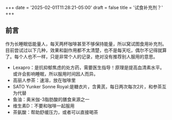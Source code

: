 +++
date = '2025-02-01T11:28:21-05:00'
draft = false
title = '试食补充剂？'
+++
## 前言
作为长睡眠低能量人，每天两杯咖啡甚至不够保持能量，所以窝试图食用补充剂。目前尝试过以下几种，效果和副作用都不太清楚，也不是每天吃，偶尔不记得就算了。每个人也不一样，只是非常个人的记录，绝对没有推荐别人服用的意思。

- Lexapro：是抗抑郁焦虑的处方药，需要医生指导！原理是提高血清素水平。或许会影响睡眠，所以服用时间因人而异。
- 高丽人参茶：速溶，放在咖啡里
- SATO Yunker Sonne Royal:是糖衣片，含黄芪，每日两次每次2片，和参茶互为代替
- 鱼油：奥米伽-3脂肪酸的膳食来源之一
- 维生素D：不要和咖啡一起服用
- 茶氨酸：帮助舒缓压力，或者可以直接喝茶